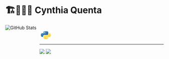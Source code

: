 # 🏗️👷🏻‍♀️ Cynthia Quenta
<p>
  <img 
    align="left" 
    alt="GitHub Stats" 
    height="200" 
    style="padding-right: 10px;" 
    src="https://github-readme-stats.vercel.app/api?username=CynthiaQC&show_icons=true&theme=radical&include_all_commits=true&lcount_private=true" 
  />


</p>
<div style="display: inline_block"><br>
  <img align="center" alt="cyn-Python" height="30" width="40" src="https://raw.githubusercontent.com/devicons/devicon/master/icons/python/python-original.svg">
</div>
  
---
<p>
  
<div> 
  <a href="https://instagram.com/quentacynthia" target="_blank"><img src="https://img.shields.io/badge/-Instagram-%23E4405F?style=for-the-badge&logo=instagram&logoColor=white" target="_blank"></a>
  <a href = "mailto:cynthiaquentac@gmail.com"><img src="https://img.shields.io/badge/-Gmail-%23333?style=for-the-badge&logo=gmail&logoColor=white" target="_blank"></a>
  
</div>





